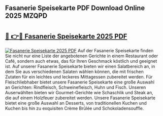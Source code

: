 ## Fasanerie Speisekarte PDF Download Online 2025 MZQPD

# <h2><a href="http://gc6k6f.nevu.top/?p=Fasanerie+Speisekarte">🔗 👉🔴 Fasanerie Speisekarte 2025 PDF</a></h2>

[![Fasanerie Speisekarte 2025 PDF](https://i.imgur.com/dBaPXMq.png)](http://gc6k6f.nevu.top/?p=Fasanerie+Speisekarte)
Auf der Fasanerie Speisekarte finden Sie nicht nur eine Liste der angebotenen Gerichte in einem Restaurant oder Café, sondern auch etwas, das für Ihren Geschmack köstlich und geeignet ist. Auf unserer Fasanerie Speisekarte bieten wir einen Salatbereich an, in dem Sie aus verschiedenen Salaten wählen können, die mit frischen Zutaten für ein leichtes und leckeres Mittagessen zubereitet werden. Für Fleischliebhaber bietet unsere Fasanerie Speisekarte eine große Auswahl an Gerichten: Rindfleisch, Schweinefleisch, Huhn und Fisch. Unseren Auserwählten bieten wir Gourmet-Gerichte wie Schaschlik und Steak an, die auf einem Holzfeuer zubereitet werden. Unsere Fasanerie Speisekarte bietet eine große Auswahl an Desserts, von traditionellen Kuchen und Kuchen bis hin zu exquisiten Crème Brûlée und Schokoladensouffle.
